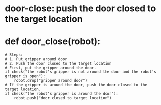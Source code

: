 # door-close: push the door closed to the target location
# def door_close(robot):
    # Steps:
    # 1. Put gripper around door
    # 2. Push the door closed to the target location
    # First, put the gripper around the door.
    if check("the robot's gripper is not around the door and the robot's gripper is open"):
        robot.drop("gripper around door")
    # If the gripper is around the door, push the door closed to the target location.
    if check("the robot's gripper is around the door"):
        robot.push("door closed to target location")